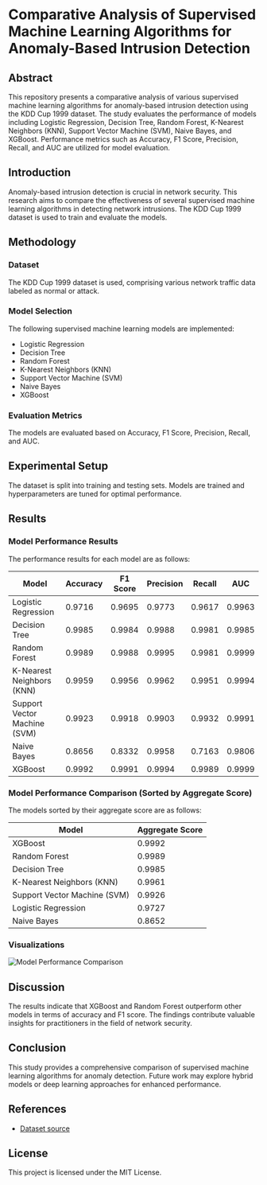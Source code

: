 # Comparative Analysis of Supervised Machine Learning Algorithms for Anomaly-Based Intrusion Detection

## Abstract
This repository presents a comparative analysis of various supervised machine learning algorithms for anomaly-based intrusion detection using the KDD Cup 1999 dataset. The study evaluates the performance of models including Logistic Regression, Decision Tree, Random Forest, K-Nearest Neighbors (KNN), Support Vector Machine (SVM), Naive Bayes, and XGBoost. Performance metrics such as Accuracy, F1 Score, Precision, Recall, and AUC are utilized for model evaluation.


## Introduction
Anomaly-based intrusion detection is crucial in network security. This research aims to compare the effectiveness of several supervised machine learning algorithms in detecting network intrusions. The KDD Cup 1999 dataset is used to train and evaluate the models.


## Methodology
### Dataset
The KDD Cup 1999 dataset is used, comprising various network traffic data labeled as normal or attack.

### Model Selection
The following supervised machine learning models are implemented:
- Logistic Regression
- Decision Tree
- Random Forest
- K-Nearest Neighbors (KNN)
- Support Vector Machine (SVM)
- Naive Bayes
- XGBoost

### Evaluation Metrics
The models are evaluated based on Accuracy, F1 Score, Precision, Recall, and AUC.

## Experimental Setup
The dataset is split into training and testing sets. Models are trained and hyperparameters are tuned for optimal performance.

## Results
### Model Performance Results
The performance results for each model are as follows:

| Model                        | Accuracy | F1 Score | Precision | Recall  | AUC      |
|------------------------------|----------|----------|-----------|---------|----------|
| Logistic Regression           | 0.9716   | 0.9695   | 0.9773    | 0.9617  | 0.9963   |
| Decision Tree                 | 0.9985   | 0.9984   | 0.9988    | 0.9981  | 0.9985   |
| Random Forest                 | 0.9989   | 0.9988   | 0.9995    | 0.9981  | 0.9999   |
| K-Nearest Neighbors (KNN)    | 0.9959   | 0.9956   | 0.9962    | 0.9951  | 0.9994   |
| Support Vector Machine (SVM)  | 0.9923   | 0.9918   | 0.9903    | 0.9932  | 0.9991   |
| Naive Bayes                  | 0.8656   | 0.8332   | 0.9958    | 0.7163  | 0.9806   |
| XGBoost                      | 0.9992   | 0.9991   | 0.9994    | 0.9989  | 0.9999   |

### Model Performance Comparison (Sorted by Aggregate Score)
The models sorted by their aggregate score are as follows:

| Model                        | Aggregate Score |
|------------------------------|------------------|
| XGBoost                      | 0.9992           |
| Random Forest                | 0.9989           |
| Decision Tree                | 0.9985           |
| K-Nearest Neighbors (KNN)    | 0.9961           |
| Support Vector Machine (SVM) | 0.9926           |
| Logistic Regression           | 0.9727           |
| Naive Bayes                  | 0.8652           |

### Visualizations
![Model Performance Comparison]([result.png](https://github.com/kramprakash2005/Network_Analysis/blob/main/results.png))

## Discussion
The results indicate that XGBoost and Random Forest outperform other models in terms of accuracy and F1 score. The findings contribute valuable insights for practitioners in the field of network security.

## Conclusion
This study provides a comprehensive comparison of supervised machine learning algorithms for anomaly detection. Future work may explore hybrid models or deep learning approaches for enhanced performance.

## References
- [Dataset source](http://kdd.ics.uci.edu/databases/kddcup99/kddcup.data_10_percent.gz)

## License
This project is licensed under the MIT License.

